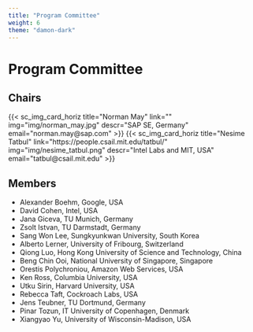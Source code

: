 ```yaml
---
title: "Program Committee"
weight: 6
theme: "damon-dark"
---
```


# Program Committee

## Chairs

<div class="d-flex flex-column flex-lg-row">
{{< sc_img_card_horiz title="Norman May"
    link=""
    img="img/norman_may.jpg"
    descr="SAP SE, Germany"
    email="norman.may@sap.com"
>}}
<span></span>
{{< sc_img_card_horiz title="Nesime Tatbul"
    link="https://people.csail.mit.edu/tatbul/"
    img="img/nesime_tatbul.png"
    descr="Intel Labs and MIT, USA"
    email="tatbul@csail.mit.edu"
>}}
</div>

## Members
- Alexander Boehm, Google, USA
- David Cohen, Intel, USA
- Jana Giceva, TU Munich, Germany
- Zsolt Istvan, TU Darmstadt, Germany
- Sang Won	Lee, Sungkyunkwan University, South Korea
- Alberto Lerner, University of Fribourg, Switzerland
- Qiong Luo, Hong Kong University of Science and Technology, China
- Beng Chin Ooi, National University of Singapore, Singapore
- Orestis Polychroniou, Amazon Web Services, USA
- Ken Ross, Columbia University, USA
- Utku Sirin, Harvard University, USA
- Rebecca Taft, Cockroach Labs, USA
- Jens Teubner, TU Dortmund, Germany
- Pinar Tozun, IT University of Copenhagen, Denmark
- Xiangyao Yu, University of Wisconsin-Madison, USA